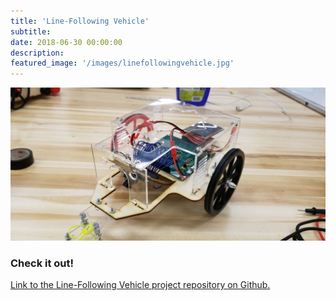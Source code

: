 ```yaml
---
title: 'Line-Following Vehicle'
subtitle:
date: 2018-06-30 00:00:00
description:
featured_image: '/images/linefollowingvehicle.jpg'
---
```


<img src="../images/linefollowingvehicle.jpg">


### Check it out!
[Link to the Line-Following Vehicle project repository on Github.](https://github.com/mossti/ME433-Advanced-Mechatronics/tree/master/HW16)
